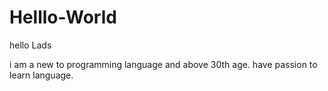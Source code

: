 # Helllo-World

hello Lads

i am a new to programming language and above 30th age. have passion to learn language. 
